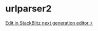 # urlparser2

[Edit in StackBlitz next generation editor ⚡️](https://stackblitz.com/~/github.com/jiangwei909/urlparser2)